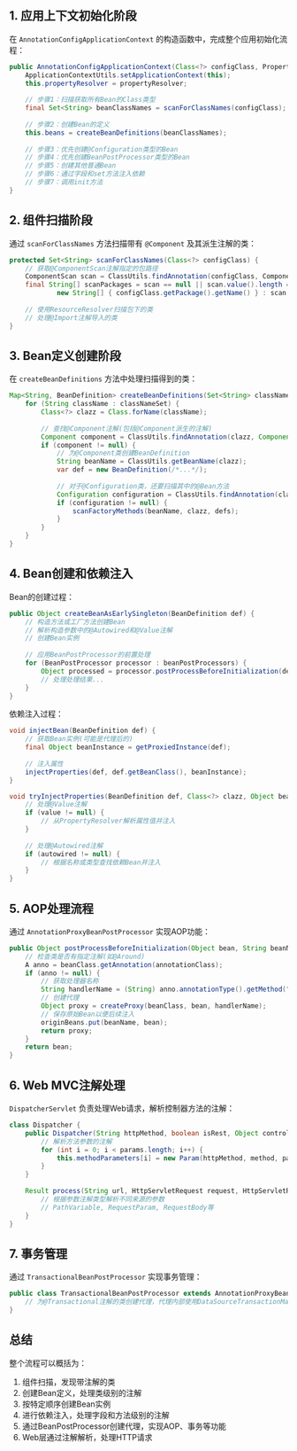 
## 1. 应用上下文初始化阶段

在 `AnnotationConfigApplicationContext` 的构造函数中，完成整个应用初始化流程：

```java
public AnnotationConfigApplicationContext(Class<?> configClass, PropertyResolver propertyResolver) {
    ApplicationContextUtils.setApplicationContext(this);
    this.propertyResolver = propertyResolver;
    
    // 步骤1：扫描获取所有Bean的Class类型
    final Set<String> beanClassNames = scanForClassNames(configClass);
    
    // 步骤2：创建Bean的定义
    this.beans = createBeanDefinitions(beanClassNames);
    
    // 步骤3：优先创建@Configuration类型的Bean
    // 步骤4：优先创建BeanPostProcessor类型的Bean
    // 步骤5：创建其他普通Bean
    // 步骤6：通过字段和set方法注入依赖
    // 步骤7：调用init方法
}
```

## 2. 组件扫描阶段

通过 `scanForClassNames` 方法扫描带有 `@Component` 及其派生注解的类：

```java
protected Set<String> scanForClassNames(Class<?> configClass) {
    // 获取@ComponentScan注解指定的包路径
    ComponentScan scan = ClassUtils.findAnnotation(configClass, ComponentScan.class);
    final String[] scanPackages = scan == null || scan.value().length == 0 ? 
            new String[] { configClass.getPackage().getName() } : scan.value();
    
    // 使用ResourceResolver扫描包下的类
    // 处理@Import注解导入的类
}
```

## 3. Bean定义创建阶段

在 `createBeanDefinitions` 方法中处理扫描得到的类：

```java
Map<String, BeanDefinition> createBeanDefinitions(Set<String> classNameSet) {
    for (String className : classNameSet) {
        Class<?> clazz = Class.forName(className);
        
        // 查找@Component注解(包括@Component派生的注解)
        Component component = ClassUtils.findAnnotation(clazz, Component.class);
        if (component != null) {
            // 为@Component类创建BeanDefinition
            String beanName = ClassUtils.getBeanName(clazz);
            var def = new BeanDefinition(/*...*/);
            
            // 对于@Configuration类，还要扫描其中的@Bean方法
            Configuration configuration = ClassUtils.findAnnotation(clazz, Configuration.class);
            if (configuration != null) {
                scanFactoryMethods(beanName, clazz, defs);
            }
        }
    }
}
```

## 4. Bean创建和依赖注入

Bean的创建过程：

```java
public Object createBeanAsEarlySingleton(BeanDefinition def) {
    // 构造方法或工厂方法创建Bean
    // 解析构造参数中的@Autowired和@Value注解
    // 创建Bean实例
    
    // 应用BeanPostProcessor的前置处理
    for (BeanPostProcessor processor : beanPostProcessors) {
        Object processed = processor.postProcessBeforeInitialization(def.getInstance(), def.getName());
        // 处理处理结果...
    }
}
```

依赖注入过程：

```java
void injectBean(BeanDefinition def) {
    // 获取Bean实例(可能是代理后的)
    final Object beanInstance = getProxiedInstance(def);
    
    // 注入属性
    injectProperties(def, def.getBeanClass(), beanInstance);
}

void tryInjectProperties(BeanDefinition def, Class<?> clazz, Object bean, AccessibleObject acc) {
    // 处理@Value注解
    if (value != null) {
        // 从PropertyResolver解析属性值并注入
    }
    
    // 处理@Autowired注解
    if (autowired != null) {
        // 根据名称或类型查找依赖Bean并注入
    }
}
```

## 5. AOP处理流程

通过 `AnnotationProxyBeanPostProcessor` 实现AOP功能：

```java
public Object postProcessBeforeInitialization(Object bean, String beanName) throws BeansException {
    // 检查类是否有指定注解(如@Around)
    A anno = beanClass.getAnnotation(annotationClass);
    if (anno != null) {
        // 获取处理器名称
        String handlerName = (String) anno.annotationType().getMethod("value").invoke(anno);
        // 创建代理
        Object proxy = createProxy(beanClass, bean, handlerName);
        // 保存原始Bean以便后续注入
        originBeans.put(beanName, bean);
        return proxy;
    }
    return bean;
}
```

## 6. Web MVC注解处理

`DispatcherServlet` 负责处理Web请求，解析控制器方法的注解：

```java
class Dispatcher {
    public Dispatcher(String httpMethod, boolean isRest, Object controller, Method method, String urlPattern) {
        // 解析方法参数的注解
        for (int i = 0; i < params.length; i++) {
            this.methodParameters[i] = new Param(httpMethod, method, params[i], paramsAnnos[i]);
        }
    }
    
    Result process(String url, HttpServletRequest request, HttpServletResponse response) {
        // 根据参数注解类型解析不同来源的参数
        // PathVariable, RequestParam, RequestBody等
    }
}
```

## 7. 事务管理

通过 `TransactionalBeanPostProcessor` 实现事务管理：

```java
public class TransactionalBeanPostProcessor extends AnnotationProxyBeanPostProcessor<Transactional> {
    // 为@Transactional注解的类创建代理，代理内部使用DataSourceTransactionManager处理事务
}
```

## 总结

整个流程可以概括为：
1. 组件扫描，发现带注解的类
2. 创建Bean定义，处理类级别的注解
3. 按特定顺序创建Bean实例
4. 进行依赖注入，处理字段和方法级别的注解
5. 通过BeanPostProcessor创建代理，实现AOP、事务等功能
6. Web层通过注解解析，处理HTTP请求